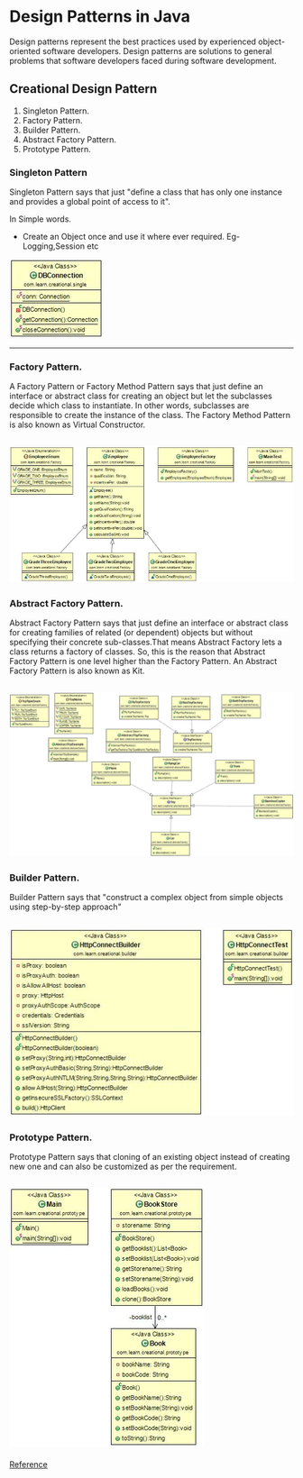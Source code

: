 # Design Patterns in Java
Design patterns represent the best practices used by experienced object-oriented software developers. Design patterns are solutions to general problems that software developers faced during software development.

## Creational Design Pattern
1. Singleton Pattern.
2. Factory Pattern.
3. Builder Pattern.
4. Abstract Factory Pattern.
5. Prototype Pattern.

### Singleton Pattern
Singleton Pattern says that just "define a class that has only one instance 
and provides a global point of access to it".

In Simple words.

*  Create an Object once and use it where ever required. Eg- Logging,Session etc
	
![](https://github.com/SubhashKonar/DesignPatterns/blob/master/CreationalPatterns/target/classes/com/learn/creational/single/SingleTon.jpg)

---
### Factory Pattern.
A Factory Pattern or Factory Method Pattern says that just define an interface or abstract class for creating an object but let the subclasses decide which class to instantiate. In other words, subclasses are responsible to create the instance of the class.
The Factory Method Pattern is also known as Virtual Constructor.

![](https://github.com/SubhashKonar/DesignPatterns/blob/master/CreationalPatterns/target/classes/com/learn/creational/factory/FactoryPattern.jpg)
---
### Abstract Factory Pattern.
Abstract Factory Pattern says that just define an interface or abstract class for creating families of related (or dependent) objects but without specifying their concrete sub-classes.That means Abstract Factory lets a class returns a factory of classes. So, this is the reason that Abstract Factory Pattern is one level higher than the Factory Pattern.
An Abstract Factory Pattern is also known as Kit.

![](https://github.com/SubhashKonar/DesignPatterns/blob/master/CreationalPatterns/target/classes/com/learn/creational/abstractfactory/AbstractFactory.jpg)
---
### Builder Pattern.
Builder Pattern says that "construct a complex object from simple objects using step-by-step approach"

![](https://github.com/SubhashKonar/DesignPatterns/blob/master/CreationalPatterns/target/classes/com/learn/creational/builder/Builder.jpg)
---
### Prototype Pattern.
Prototype Pattern says that cloning of an existing object instead of creating new one and can also be customized as per the requirement.

![](https://github.com/SubhashKonar/DesignPatterns/blob/master/CreationalPatterns/target/classes/com/learn/creational/prototype/Prototype.jpg)
---


[Reference](https://www.javatpoint.com/design-patterns-in-java)
